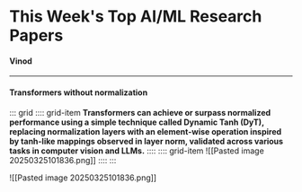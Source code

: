 
# This Week's Top AI/ML Research Papers

#### Vinod

---

#### Transformers without normalization

::: grid
:::: grid-item
**Transformers can achieve or surpass normalized performance using a simple technique called Dynamic Tanh (DyT), replacing normalization layers with an element-wise operation inspired by tanh-like mappings observed in layer norm, validated across various tasks in computer vision and LLMs.**
::::
:::: grid-item
![[Pasted image 20250325101836.png]]
::::
:::



![[Pasted image 20250325101836.png]]





